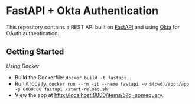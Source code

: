 # FastAPI + Okta Authentication
This repository contains a REST API built on [FastAPI](https://fastapi.tiangolo.com/) and using [Okta](https://www.okta.com/) for OAuth authentication.

## Getting Started
_Using Docker_

- Build the Dockerfile: `docker build -t fastapi .`
- Run it locally: `docker run --rm -it --name fastapi -v $(pwd)/app:/app -p 8000:80 fastapi /start-reload.sh`
- View the app at [http://localhost:8000/items/5?q=somequery](http://localhost:8000/items/5?q=somequery).


